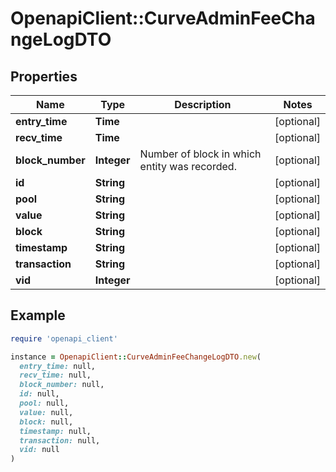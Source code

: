 # OpenapiClient::CurveAdminFeeChangeLogDTO

## Properties

| Name | Type | Description | Notes |
| ---- | ---- | ----------- | ----- |
| **entry_time** | **Time** |  | [optional] |
| **recv_time** | **Time** |  | [optional] |
| **block_number** | **Integer** | Number of block in which entity was recorded. | [optional] |
| **id** | **String** |  | [optional] |
| **pool** | **String** |  | [optional] |
| **value** | **String** |  | [optional] |
| **block** | **String** |  | [optional] |
| **timestamp** | **String** |  | [optional] |
| **transaction** | **String** |  | [optional] |
| **vid** | **Integer** |  | [optional] |

## Example

```ruby
require 'openapi_client'

instance = OpenapiClient::CurveAdminFeeChangeLogDTO.new(
  entry_time: null,
  recv_time: null,
  block_number: null,
  id: null,
  pool: null,
  value: null,
  block: null,
  timestamp: null,
  transaction: null,
  vid: null
)
```

